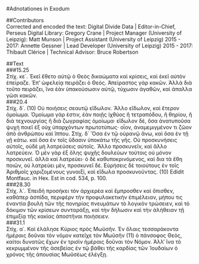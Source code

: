 #Adnotationes in Exodum  

##Contributors  
Corrected and encoded the text: Digital Divide Data | Editor-in-Chief, Perseus Digital Library: Gregory Crane | Project Manager (University of Leipzig): Matt Munson | Project Assistant (University of Leipzig) 2015 - 2017: Annette Gessner | Lead Developer (University of Leipzig) 2015 - 2017: Thibault Clérice | Technical Advisor: Bruce Robertson  

##Text  
###15.25  
Στίχ. κε΄. Ἐκεῖ ἔθετο αὐτῷ ὁ Θεὸς δικαώματα καὶ κρίσεις, καὶ ἐκεῖ αὐτὸν ἐπείραζε. Ἐπʼ ὠφελείᾳ πειράζει ὁ Θεός. Ἀπείραστος γάρ κακῶν. Ἀλλὰ διὰ τοῦτο πειράζει, ἵνα ἐὰν ὑπακούσωσιν αὐτῷ, τύχωσιν ἀγαθῶν, καὶ ἀπαλλα γῶσι κακῶν.  
###20.4  
Στίχ. δ΄. (10) Οὐ ποιήσεις σεαυτῷ εἴδωλον. Ἄλλο εἴδωλον, καὶ ἕτερον ὁμοίωμα. Ὁμοίωμα γάρ ἐστιν, ἐὰν ποιῇς ἰχθύος ἢ τετραπόδου, ἢ θηρίου, ἢ διὰ τεχνουργίας ἢ διὰ ζωγραφίας ὁμοίωμα· εἴδωλον δὲ, ὅσα ἀνατυποῦσα ψυχὴ ποιεῖ ἐξ οὐχ ὑπαρχόντων πρωτοτύπως· οἷον, ἀναμεμιγμένον τι ζῶον ἀπὸ ἀνθρώπου καὶ ἵππου. Στίχ. δ΄ Ὅσα ἐν τῷ οὐρανῷ ἄνω, καὶ ὅσα ἐν τῇ γῇ κάτω. καὶ ὅσα ἐν τοῖς ὕδασιν ὑποκάτω τῆς γῆς. Οὐ προσκυνήσεις αὐτοῖς, οὐδὲ μὴ λατρεύσεις αὐτοῖς. Ἄλλο προσκυνεῖν, καὶ ἄλλο λατρεύειν. Ὁ μὲν γὰρ ἐξ ὅλης ψυχῆς δουλεύων τούτοις οὐ μόνον προσκυνεῖ. ἀλλὰ καὶ λατρεύει· ὁ δὲ καθυποκρινόμενος, καὶ δια τὰ ἔθη ποιῶν, οὐ λατρεύει μὲν, προσκυνεῖ δέ. Εὑρήσεις δὲ τοιούτους ἐν τοῖς Ἀριθμοῖς χαριζομένους γυναιξὶ, καὶ εἴδωλα προσκυνοῦντας. (10) Edidit Montfauc. in Hex. Est in cod. 534, p. 100.  
###28.30  
Στίχ. λ΄. Ἐπειδὴ προσήκει τὸν ἀρχιερέα καὶ ἔμπροσθεν καὶ ὄπισθεν, καθάπερ ἀσπίδα, περιφέρν τὴν προφυλακετικὴν ἐπιμέλειαν, μήπου τις ἐναντία βουλὴ τῶν τῆς πονηρίας πνευμάτων τὸ λογικὸν τρώσειεν, καὶ τὸ δόκιμον τῶν κρίσεων συνταράξῃ, καὶ τὴν δήλωσιν καὶ τὴν ἀλήθειαν τῇ ἐπιμιξίᾳ τῆς κακίας ἀποστῆναι ποιήσειεν.  
###31.1  
Στίχ. α΄. Καὶ ἐλάλησε Κύριος πρὸς Μωϋσῆν. Ἐν ὅλαις τεσσαράκοντα ἡμέραις δοῦναι τὸν νόμον κατεῖχε τὸν Μωῦσῆν (11) ὁ πάνσοφος Θεὸς, καίτοι δυνατῶς ἔχων ἐν τρισὶν ἡμέραις δοῦναι τὸν Νόμον. Ἀλλʼ ἵνα τὸ κεκρυμμένον τῆς ἀσεβείας ἐν τῷ βάθει τῆς καρδίας τῶν Ἰουδαίων ὁ χρόνος τῆς ἀπουσίας Μωῦσέως ἐλέγξῃ.  
